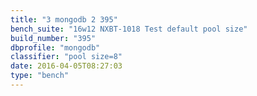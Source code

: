 ```yaml
---
title: "3 mongodb 2 395"
bench_suite: "16w12 NXBT-1018 Test default pool size"
build_number: "395"
dbprofile: "mongodb"
classifier: "pool size=8"
date: 2016-04-05T08:27:03
type: "bench"
---
```

